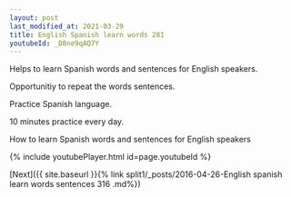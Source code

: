 ```yaml
---
layout: post
last_modified_at: 2021-03-29
title: English Spanish learn words 281 
youtubeId: _D8ne9qAQ7Y
---
```

 
 
Helps to learn Spanish words and sentences for English speakers.

Opportunitiy to repeat the words sentences. 

Practice Spanish language. 
 
10 minutes practice every day. 
 
How to learn Spanish words and sentences for English speakers 
 
{% include youtubePlayer.html id=page.youtubeId %}
 
 
[Next]({{ site.baseurl }}{% link  split1/_posts/2016-04-26-English spanish learn words sentences 316 .md%})
 
